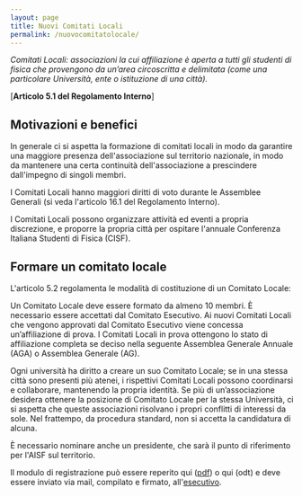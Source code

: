 ```yaml
---
layout: page
title: Nuovi Comitati Locali
permalink: /nuovocomitatolocale/
---
```


_Comitati Locali: associazioni la cui affiliazione è aperta a tutti gli studenti di fisica che provengono da un’area circoscritta e delimitata (come una particolare Università, ente o istituzione di una città)._

[**Articolo 5.1 del Regolamento Interno**]

 
## Motivazioni e benefici

In generale ci si aspetta la formazione di comitati locali in modo da garantire una maggiore presenza dell'associazione sul territorio nazionale, in modo da mantenere una certa continuità dell'associazione a prescindere dall'impegno di singoli membri.

I Comitati Locali hanno maggiori diritti di voto durante le Assemblee Generali (si veda l'articolo 16.1 del Regolamento Interno).

I Comitati Locali possono organizzare attività ed eventi a propria discrezione, e proporre la propria città per ospitare l'annuale Conferenza Italiana Studenti di Fisica (CISF).

 
## Formare un comitato locale

L'articolo 5.2 regolamenta le modalità di costituzione di un Comitato Locale:

Un Comitato Locale deve essere formato da almeno 10 membri. È necessario essere accettati dal Comitato Esecutivo. Ai nuovi Comitati Locali che vengono approvati dal Comitato Esecutivo viene concessa un’affiliazione di prova. I Comitati Locali in prova ottengono lo stato di affiliazione completa se deciso nella seguente Assemblea Generale Annuale (AGA) o Assemblea Generale (AG).

Ogni università ha diritto a creare un suo Comitato Locale; se in una stessa città sono presenti più atenei, i rispettivi Comitati Locali possono coordinarsi e collaborare, mantenendo la propria identità.
Se più di un’associazione desidera ottenere la posizione di Comitato Locale per la stessa Università, ci si aspetta che queste associazioni risolvano i propri conflitti di interessi da sole. Nel frattempo, da procedura standard, non si accetta la candidatura di alcuna.

È necessario nominare anche un presidente, che sarà il punto di riferimento per l'AISF sul territorio.

Il modulo di registrazione può essere reperito qui ([pdf](http://www.ai-sf.it/owncloud/index.php/s/CcihQE9p9IjGMQP)) o qui (odt) e deve essere inviato via mail, compilato e firmato, all'[esecutivo](mailto:esecutivo@ai-sf.it).
